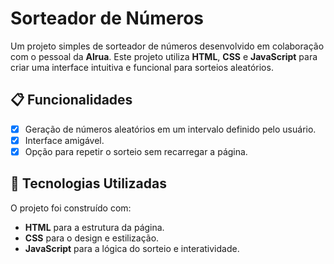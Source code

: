 # Sorteador de Números

Um projeto simples de sorteador de números desenvolvido em colaboração com o pessoal da **Alrua**. Este projeto utiliza **HTML**, **CSS** e **JavaScript** para criar uma interface intuitiva e funcional para sorteios aleatórios.

## 📋 Funcionalidades

- [x] Geração de números aleatórios em um intervalo definido pelo usuário.
- [x] Interface amigável.
- [x] Opção para repetir o sorteio sem recarregar a página.

## 🚀 Tecnologias Utilizadas

O projeto foi construído com:

- **HTML** para a estrutura da página.
- **CSS** para o design e estilização.
- **JavaScript** para a lógica do sorteio e interatividade.


